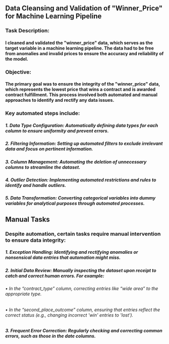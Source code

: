 ## Data Cleansing and Validation of "Winner_Price" for Machine Learning Pipeline

### Task Description:
#### I cleaned and validated the "winner_price" data, which serves as the target variable in a machine learning pipeline. The data had to be free from anomalies and invalid prices to ensure the accuracy and reliability of the model.

### Objective:
#### The primary goal was to ensure the integrity of the "winner_price" data, which represents the lowest price that wins a contract and is awarded contract fulfillment. This process involved both automated and manual approaches to identify and rectify any data issues. 

### Key automated steps include:
##### 1.	Data Type Configuration: Automatically defining data types for each column to ensure uniformity and prevent errors.
##### 2.	Filtering Information: Setting up automated filters to exclude irrelevant data and focus on pertinent information.
##### 3.	Column Management: Automating the deletion of unnecessary columns to streamline the dataset.
##### 4.	Outlier Detection: Implementing automated restrictions and rules to identify and handle outliers.
##### 5.	Data Transformation: Converting categorical variables into dummy variables for analytical purposes through automated processes.
## Manual Tasks
### Despite automation, certain tasks require manual intervention to ensure data integrity:
##### 1.	Exception Handling: Identifying and rectifying anomalies or nonsensical data entries that automation might miss.
##### 2.	Initial Data Review: Manually inspecting the dataset upon receipt to catch and correct human errors. For example:
###### •	In the *“contract_type”* column, correcting entries like “wide area” to the appropriate type.
###### •	In the *“second_place_outcome”* column, ensuring that entries reflect the correct status (e.g., changing incorrect 'win' entries to 'lost').
##### 3.	Frequent Error Correction: Regularly checking and correcting common errors, such as those in the date columns.

